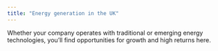 ```yaml
---
title: "Energy generation in the UK"
---
```

Whether your company operates with traditional or emerging energy technologies, you’ll find opportunities for growth and high returns here.

